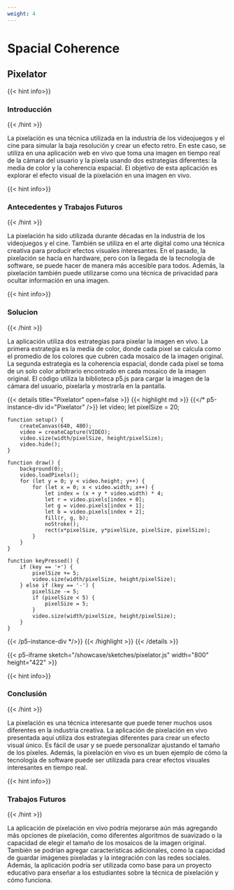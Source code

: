 ```yaml
---
weight: 4
---
```


# **Spacial Coherence**

## **Pixelator**

{{< hint info>}}
### Introducción
{{< /hint >}}

La pixelación es una técnica utilizada en la industria de los videojuegos y el cine para simular la baja resolución y crear un efecto retro. En este caso, se utiliza en una aplicación web en vivo que toma una imagen en tiempo real de la cámara del usuario y la pixela usando dos estrategias diferentes: la media de color y la coherencia espacial. El objetivo de esta aplicación es explorar el efecto visual de la pixelación en una imagen en vivo.

{{< hint info>}}
### Antecedentes y Trabajos Futuros
{{< /hint >}}

La pixelación ha sido utilizada durante décadas en la industria de los videojuegos y el cine. También se utiliza en el arte digital como una técnica creativa para producir efectos visuales interesantes. En el pasado, la pixelación se hacía en hardware, pero con la llegada de la tecnología de software, se puede hacer de manera más accesible para todos. Además, la pixelación también puede utilizarse como una técnica de privacidad para ocultar información en una imagen.

{{< hint info>}}
### Solucion
{{< /hint >}}

La aplicación utiliza dos estrategias para pixelar la imagen en vivo. La primera estrategia es la media de color, donde cada pixel se calcula como el promedio de los colores que cubren cada mosaico de la imagen original. La segunda estrategia es la coherencia espacial, donde cada pixel se toma de un solo color arbitrario encontrado en cada mosaico de la imagen original. El código utiliza la biblioteca p5.js para cargar la imagen de la cámara del usuario, pixelarla y mostrarla en la pantalla.

{{< details title="Pixelator" open=false >}} 
{{< highlight md >}}
{{</* p5-instance-div id="Pixelator" />}}
    let video;
    let pixelSize = 20;

    function setup() {
        createCanvas(640, 480);
        video = createCapture(VIDEO);
        video.size(width/pixelSize, height/pixelSize);
        video.hide();
    }

    function draw() {
        background(0);
        video.loadPixels();
        for (let y = 0; y < video.height; y++) {
            for (let x = 0; x < video.width; x++) {
                let index = (x + y * video.width) * 4;
                let r = video.pixels[index + 0];
                let g = video.pixels[index + 1];
                let b = video.pixels[index + 2];
                fill(r, g, b);
                noStroke();
                rect(x*pixelSize, y*pixelSize, pixelSize, pixelSize);
            }
        }
    }

    function keyPressed() {
        if (key == '+') {
            pixelSize += 5;
            video.size(width/pixelSize, height/pixelSize);
        } else if (key == '-') {
            pixelSize -= 5;
            if (pixelSize < 5) {
                pixelSize = 5;
            }
            video.size(width/pixelSize, height/pixelSize);
        }
    }
{{< /p5-instance-div */>}}
{{< /highlight >}}
{{< /details >}}

{{< p5-iframe sketch="/showcase/sketches/pixelator.js" width="800" height="422" >}}

{{< hint info>}}
### Conclusión
{{< /hint >}}

La pixelación es una técnica interesante que puede tener muchos usos diferentes en la industria creativa. La aplicación de pixelación en vivo presentada aquí utiliza dos estrategias diferentes para crear un efecto visual único. Es fácil de usar y se puede personalizar ajustando el tamaño de los píxeles. Además, la pixelación en vivo es un buen ejemplo de cómo la tecnología de software puede ser utilizada para crear efectos visuales interesantes en tiempo real.

{{< hint info>}}
### Trabajos Futuros
{{< /hint >}}

La aplicación de pixelación en vivo podría mejorarse aún más agregando más opciones de pixelación, como diferentes algoritmos de suavizado o la capacidad de elegir el tamaño de los mosaicos de la imagen original. También se podrían agregar características adicionales, como la capacidad de guardar imágenes pixeladas y la integración con las redes sociales. Además, la aplicación podría ser utilizada como base para un proyecto educativo para enseñar a los estudiantes sobre la técnica de pixelación y cómo funciona.




